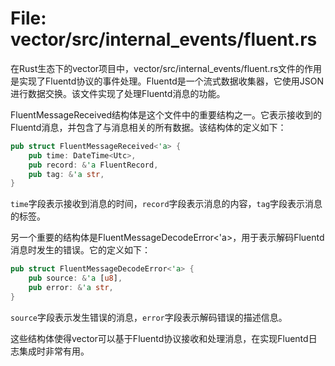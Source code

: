 # File: vector/src/internal_events/fluent.rs

在Rust生态下的vector项目中，vector/src/internal_events/fluent.rs文件的作用是实现了Fluentd协议的事件处理。Fluentd是一个流式数据收集器，它使用JSON进行数据交换。该文件实现了处理Fluentd消息的功能。

FluentMessageReceived结构体是这个文件中的重要结构之一。它表示接收到的Fluentd消息，并包含了与消息相关的所有数据。该结构体的定义如下：

```rust
pub struct FluentMessageReceived<'a> {
    pub time: DateTime<Utc>,
    pub record: &'a FluentRecord,
    pub tag: &'a str,
}
```

`time`字段表示接收到消息的时间，`record`字段表示消息的内容，`tag`字段表示消息的标签。

另一个重要的结构体是FluentMessageDecodeError<'a>，用于表示解码Fluentd消息时发生的错误。它的定义如下：

```rust
pub struct FluentMessageDecodeError<'a> {
    pub source: &'a [u8],
    pub error: &'a str,
}
```

`source`字段表示发生错误的消息，`error`字段表示解码错误的描述信息。

这些结构体使得vector可以基于Fluentd协议接收和处理消息，在实现Fluentd日志集成时非常有用。

